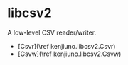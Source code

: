 ﻿# libcsv2

A low-level CSV reader/writer.

- [Csvr](\ref kenjiuno.libcsv2.Csvr)
- [Csvw](\ref kenjiuno.libcsv2.Csvw)
